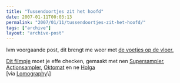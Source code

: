 ```yaml
---
title: "Tussendoortjes zit het hoofd"
date: 2007-01-11T00:03:13
permalink: "2007/01/11/tussendoortjes-zit-het-hoofd/"
tags: ["archive"]
layout: "archive-post"
---
```

Ivm voorgaande post, dit brengt me weer met [de voetjes op de vloer.](http://www.retrothing.com/2007/01/the_iphone_smok.html "http://www.retrothing.com/2007/01/the_iphone_smok.html")

[Dit filmpje](http://www.youtube.com/watch?v=sFX4aKORNFg "http://www.youtube.com/watch?v=sFX4aKORNFg") moet je effe checken, gemaakt met nen [Supersampler](http://shop.lomography.com/supersampler), [Actionsampler](http://shop.lomography.com/actionsampler), [Oktomat](http://shop.lomography.com/oktomat) en ne [Holga  
](http://shop.lomography.com/holga)\[via [Lomography](http://www.lomography.com/blog/?id=363&referer=blog "http://www.lomography.com/blog/?id=363&referer=blog")\]
